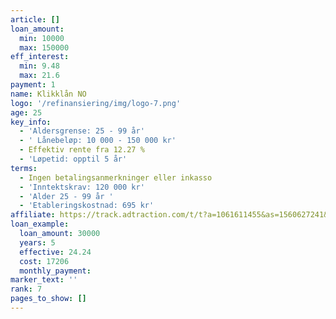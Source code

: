 ```yaml
---
article: []
loan_amount:
  min: 10000
  max: 150000
eff_interest:
  min: 9.48
  max: 21.6
payment: 1
name: Klikklån NO
logo: '/refinansiering/img/logo-7.png'
age: 25
key_info:
  - 'Aldersgrense: 25 - 99 år'
  - ' Lånebeløp: 10 000 - 150 000 kr'
  - Effektiv rente fra 12.27 %
  - 'Løpetid: opptil 5 år'
terms:
  - Ingen betalingsanmerkninger eller inkasso
  - 'Inntektskrav: 120 000 kr'
  - 'Alder 25 - 99 år '
  - 'Etableringskostnad: 695 kr'
affiliate: https://track.adtraction.com/t/t?a=1061611455&as=1560627241&t=2&tk=1
loan_example:
  loan_amount: 30000
  years: 5
  effective: 24.24
  cost: 17206
  monthly_payment:
marker_text: ''
rank: 7
pages_to_show: []
---
```

